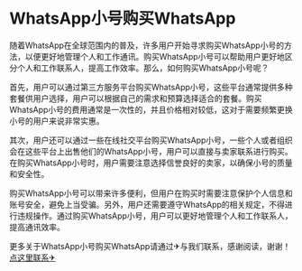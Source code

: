 # WhatsApp小号购买WhatsApp

随着WhatsApp在全球范围内的普及，许多用户开始寻求购买WhatsApp小号的方法，以便更好地管理个人和工作通讯。购买WhatsApp小号可以帮助用户更好地区分个人和工作联系人，提高工作效率。那么，如何购买WhatsApp小号呢？

首先，用户可以通过第三方服务平台购买WhatsApp小号，这些平台通常提供多种套餐供用户选择，用户可以根据自己的需求和预算选择适合的套餐。购买WhatsApp小号的费用通常是一次性的，并且价格相对较低，这对于需要频繁更换小号的用户来说非常实惠。

其次，用户还可以通过一些在线社交平台购买WhatsApp小号，一些个人或者组织会在这些平台上出售他们的WhatsApp小号，用户可以直接与卖家联系进行购买。在购买WhatsApp小号时，用户需要注意选择信誉良好的卖家，以确保小号的质量和安全性。

购买WhatsApp小号可以带来许多便利，但用户在购买时需要注意保护个人信息和账号安全，避免上当受骗。另外，用户还需要遵守WhatsApp的相关规定，不得进行违规操作。通过购买WhatsApp小号，用户可以更好地管理个人和工作联系人，提高通讯效率。

更多关于WhatsApp小号购买WhatsApp请通过✈与我们联系，感谢阅读，谢谢！[点这里联系✈](https://ww.k02.cc)